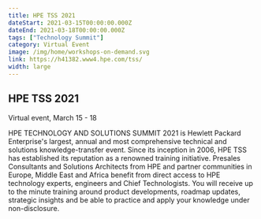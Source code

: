 ```yaml
---
title: HPE TSS 2021
dateStart: 2021-03-15T00:00:00.000Z
dateEnd: 2021-03-18T00:00:00.000Z
tags: ["Technology Summit"]
category: Virtual Event
image: /img/home/workshops-on-demand.svg
link: https://h41382.www4.hpe.com/tss/
width: large
---
```

## HPE TSS 2021
Virtual event, March 15 - 18

HPE TECHNOLOGY AND SOLUTIONS SUMMIT 2021 is Hewlett Packard Enterprise's largest, annual and most comprehensive technical and solutions knowledge-transfer event. Since its inception in 2006, HPE TSS has established its reputation as a renowned training initiative. Presales Consultants and Solutions Architects from HPE and partner communities in Europe, Middle East and Africa benefit from direct access to HPE technology experts, engineers and Chief Technologists. You will receive up to the minute training around product developments, roadmap updates, strategic insights and be able to practice and apply your knowledge under non-disclosure.